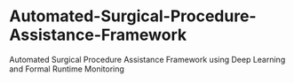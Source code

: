 # Automated-Surgical-Procedure-Assistance-Framework
Automated Surgical Procedure Assistance Framework using Deep Learning and Formal Runtime Monitoring
